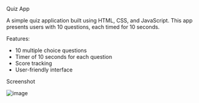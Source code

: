 Quiz App

A simple quiz application built using HTML, CSS, and JavaScript. This app presents users with 10 questions, each timed for 10 seconds.

Features:

- 10 multiple choice questions
- Timer of 10 seconds for each question
- Score tracking
- User-friendly interface

Screenshot

![image](https://github.com/user-attachments/assets/4f32ccaa-58ab-4f4d-bfd5-01933bd7cf5f)

